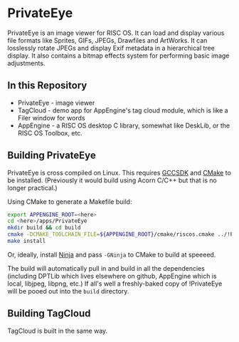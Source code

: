 PrivateEye
==========

PrivateEye is an image viewer for RISC OS. It can load and display various file formats like Sprites, GIFs, JPEGs, Drawfiles and ArtWorks. It can losslessly rotate JPEGs and display Exif metadata in a hierarchical tree display. It also contains a bitmap effects system for performing basic image adjustments.

In this Repository
------------------

* PrivateEye - image viewer
* TagCloud - demo app for AppEngine's tag cloud module, which is like a Filer window for words
* AppEngine - a RISC OS desktop C library, somewhat like DeskLib, or the RISC OS Toolbox, etc.


Building PrivateEye
-------------------

PrivateEye is cross compiled on Linux. This requires [GCCSDK](http://www.riscos.info/index.php/GCCSDK) and [CMake](https://cmake.org/) to be installed. (Previously it would build using Acorn C/C++ but that is no longer practical.)

Using CMake to generate a Makefile build:

``` bash
export APPENGINE_ROOT=<here>
cd <here>/apps/PrivateEye
mkdir build && cd build
cmake -DCMAKE_TOOLCHAIN_FILE=${APPENGINE_ROOT}/cmake/riscos.cmake ../!PrivatEye
make install
```

Or, ideally, install [Ninja](https://ninja-build.org/) and pass `-GNinja` to CMake to build at speeeed.

The build will automatically pull in and build in all the dependencies (including DPTLib which lives elsewhere on github, AppEngine which is local, libjpeg, libpng, etc.) If all's well a freshly-baked copy of !PrivateEye will be pooed out into the `build` directory.

Building TagCloud
-----------------

TagCloud is built in the same way.
